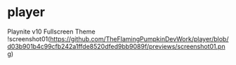 # player
Playnite v10 Fullscreen Theme 
!screenshot01(https://github.com/TheFlamingPumpkinDevWork/player/blob/d03b901b4c99cfb242a1ffde8520dfed9bb9089f/previews/screenshot01.png)
